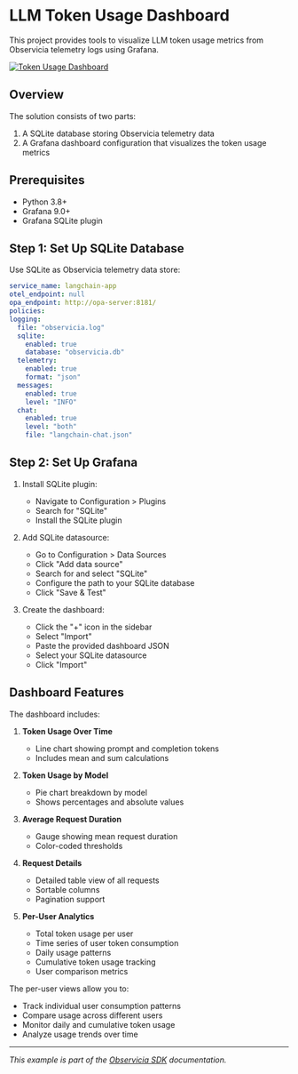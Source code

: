 # LLM Token Usage Dashboard

This project provides tools to visualize LLM token usage metrics from Observicia telemetry logs using Grafana.

[![Token Usage Dashboard](https://img.youtube.com/vi/IkYBNWHVIXQ/maxresdefault.jpg)](https://www.youtube.com/watch?v=IkYBNWHVIXQ)


## Overview

The solution consists of two parts:
1. A SQLite database storing Observicia telemetry data
2. A Grafana dashboard configuration that visualizes the token usage metrics

## Prerequisites

- Python 3.8+
- Grafana 9.0+
- Grafana SQLite plugin

## Step 1: Set Up SQLite Database

Use SQLite as Observicia telemetry data store:

```yaml
service_name: langchain-app
otel_endpoint: null
opa_endpoint: http://opa-server:8181/
policies:
logging:
  file: "observicia.log"
  sqlite:
    enabled: true
    database: "observicia.db"
  telemetry:
    enabled: true
    format: "json"
  messages:
    enabled: true
    level: "INFO"
  chat:
    enabled: true
    level: "both"
    file: "langchain-chat.json"
```


## Step 2: Set Up Grafana

1. Install SQLite plugin:
   - Navigate to Configuration > Plugins
   - Search for "SQLite"
   - Install the SQLite plugin

2. Add SQLite datasource:
   - Go to Configuration > Data Sources
   - Click "Add data source"
   - Search for and select "SQLite"
   - Configure the path to your SQLite database
   - Click "Save & Test"

3. Create the dashboard:
   - Click the "+" icon in the sidebar
   - Select "Import"
   - Paste the provided dashboard JSON
   - Select your SQLite datasource
   - Click "Import"

## Dashboard Features

The dashboard includes:

1. **Token Usage Over Time**
   - Line chart showing prompt and completion tokens
   - Includes mean and sum calculations

2. **Token Usage by Model**
   - Pie chart breakdown by model
   - Shows percentages and absolute values

3. **Average Request Duration**
   - Gauge showing mean request duration
   - Color-coded thresholds

4. **Request Details**
   - Detailed table view of all requests
   - Sortable columns
   - Pagination support

5. **Per-User Analytics**
   - Total token usage per user
   - Time series of user token consumption
   - Daily usage patterns
   - Cumulative token usage tracking
   - User comparison metrics

The per-user views allow you to:
- Track individual user consumption patterns
- Compare usage across different users
- Monitor daily and cumulative token usage
- Analyze usage trends over time

---
*This example is part of the [Observicia SDK](https://github.com/observicia/observicia) documentation.*